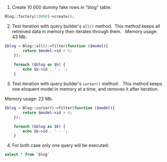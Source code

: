 1. Create 10 000 dummy fake rows in "blog" table:

 ```php  
 Blog::factory(10000)->create();
```

2. Test iteration with query builder's ```all()``` method.&nbsp;
   This method keeps all retreived data in memory then iterates through them.
&nbsp;
Memory usage: 43 Mb.

```php 
$blog = Blog::all()->filter(function ($model){
        return $model->id > 5;
    });
    
    foreach ($blog as $b) {
        echo $b->id . ' - ';
    }
```


3. Test iteration with query builder's ```cursor()``` method: &nbsp;
   This method keeps one eloquent model in memory at a time, and removes it after iteration. &nbsp;

Memory usage: 23 Mb.

```php 
$blog = Blog::cursor()->filter(function ($model){
        return $model->id > 4;
    });

    foreach ($blog as $b) {
        echo $b->id . ' - ';
    }
```

4. For both case only one query will be executed:

```sql 
select * from `blog`
```
